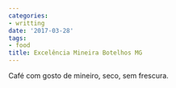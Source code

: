 ```yaml
---
categories:
- writting
date: '2017-03-28'
tags:
- food
title: Excelência Mineira Botelhos MG
---
```


Café com gosto de mineiro, seco, sem frescura.